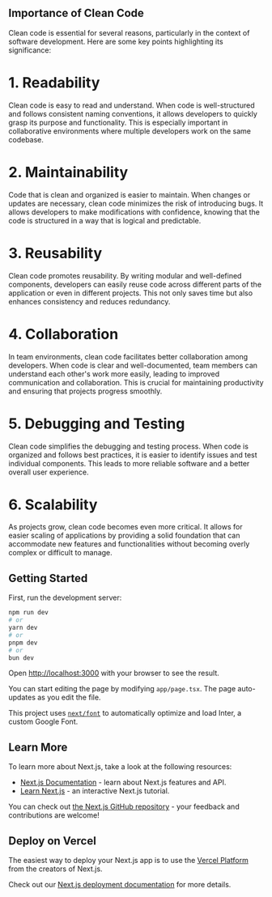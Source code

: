 ## Importance of Clean Code

Clean code is essential for several reasons, particularly in the context of software development. Here are some key points highlighting its significance:

# 1. Readability
Clean code is easy to read and understand. When code is well-structured and follows consistent naming conventions, it allows developers to quickly grasp its purpose and functionality. This is especially important in collaborative environments where multiple developers work on the same codebase.

# 2. Maintainability
Code that is clean and organized is easier to maintain. When changes or updates are necessary, clean code minimizes the risk of introducing bugs. It allows developers to make modifications with confidence, knowing that the code is structured in a way that is logical and predictable.

# 3. Reusability
Clean code promotes reusability. By writing modular and well-defined components, developers can easily reuse code across different parts of the application or even in different projects. This not only saves time but also enhances consistency and reduces redundancy.

# 4. Collaboration
In team environments, clean code facilitates better collaboration among developers. When code is clear and well-documented, team members can understand each other's work more easily, leading to improved communication and collaboration. This is crucial for maintaining productivity and ensuring that projects progress smoothly.

# 5. Debugging and Testing
Clean code simplifies the debugging and testing process. When code is organized and follows best practices, it is easier to identify issues and test individual components. This leads to more reliable software and a better overall user experience.

# 6. Scalability
As projects grow, clean code becomes even more critical. It allows for easier scaling of applications by providing a solid foundation that can accommodate new features and functionalities without becoming overly complex or difficult to manage.


## Getting Started
First, run the development server:

```bash
npm run dev
# or
yarn dev
# or
pnpm dev
# or
bun dev
```

Open [http://localhost:3000](http://localhost:3000) with your browser to see the result.

You can start editing the page by modifying `app/page.tsx`. The page auto-updates as you edit the file.

This project uses [`next/font`](https://nextjs.org/docs/basic-features/font-optimization) to automatically optimize and load Inter, a custom Google Font.

## Learn More

To learn more about Next.js, take a look at the following resources:

- [Next.js Documentation](https://nextjs.org/docs) - learn about Next.js features and API.
- [Learn Next.js](https://nextjs.org/learn) - an interactive Next.js tutorial.

You can check out [the Next.js GitHub repository](https://github.com/vercel/next.js/) - your feedback and contributions are welcome!

## Deploy on Vercel

The easiest way to deploy your Next.js app is to use the [Vercel Platform](https://vercel.com/new?utm_medium=default-template&filter=next.js&utm_source=create-next-app&utm_campaign=create-next-app-readme) from the creators of Next.js.

Check out our [Next.js deployment documentation](https://nextjs.org/docs/deployment) for more details.
